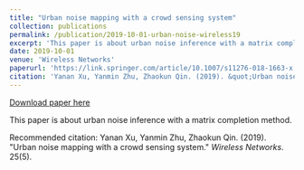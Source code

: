 ```yaml
---
title: "Urban noise mapping with a crowd sensing system"
collection: publications
permalink: /publication/2019-10-01-urban-noise-wireless19
excerpt: 'This paper is about urban noise inference with a matrix completion method.'
date: 2019-10-01
venue: 'Wireless Networks'
paperurl: 'https://link.springer.com/article/10.1007/s11276-018-1663-x'
citation: 'Yanan Xu, Yanmin Zhu, Zhaokun Qin. (2019). &quot;Urban noise mapping with a crowd sensing system.&quot; <i> Wireless Networks</i>. 25(5).'
---
```


<a href='https://link.springer.com/article/10.1007/s11276-018-1663-x'>Download paper here</a>

This paper is about urban noise inference with a matrix completion method.

Recommended citation: Yanan Xu, Yanmin Zhu, Zhaokun Qin. (2019). "Urban noise mapping with a crowd sensing system." <i> Wireless Networks</i>. 25(5).